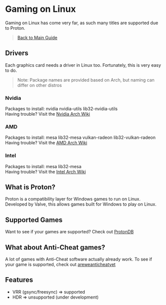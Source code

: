 # Gaming on Linux
Gaming on Linux has come very far, as such many titles are supported due to Proton.

> [Back to Main Guide](main.md)

## Drivers
Each graphics card needs a driver in Linux too.
Fortunately, this is very easy to do.

> Note: Package names are provided based on Arch, but naming can differ on other distros

### Nvidia
Packages to install: nvidia nvidia-utils lib32-nvidia-utils  
Having trouble? Visit the [Nvidia Arch Wiki](https://wiki.archlinux.org/title/NVIDIA)


### AMD
Packages to install: mesa lib32-mesa vulkan-radeon lib32-vulkan-radeon  
Having trouble? Visit the [AMD Arch Wiki](https://wiki.archlinux.org/title/AMDGPU)

### Intel
Packages to install: mesa lib32-mesa  
Having trouble? Visit the [Intel Arch Wiki](https://wiki.archlinux.org/title/Intel_graphics)


## What is Proton?
Proton is a compatibility layer for Windows games to run on Linux.
Developed by Valve, this allows games built for Windows to play on Linux.


## Supported Games
Want to see if your games are supported? Check out [ProtonDB](www.protondb.com)


## What about Anti-Cheat games?
A lot of games with Anti-Cheat software actually already work.
To see if your game is supported, check out [areweanticheatyet](areweanticheatyet.com)


## Features
- VRR (gsync/freesync) => supported
- HDR => unsupported (under development)
